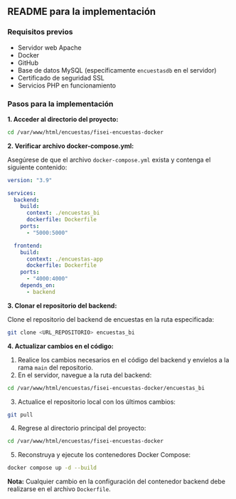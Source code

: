 ## README para la implementación
### Requisitos previos

* Servidor web Apache
* Docker
* GitHub
* Base de datos MySQL (específicamente `encuestasdb` en el servidor)
* Certificado de seguridad SSL
* Servicios PHP en funcionamiento

### Pasos para la implementación

**1. Acceder al directorio del proyecto:**

```bash
cd /var/www/html/encuestas/fisei-encuestas-docker
```

**2. Verificar archivo docker-compose.yml:**

Asegúrese de que el archivo `docker-compose.yml` exista y contenga el siguiente contenido:

```yaml
version: "3.9"

services:
  backend:
    build:
      context: ./encuestas_bi
      dockerfile: Dockerfile
    ports:
      - "5000:5000"

  frontend:
    build:
      context: ./encuestas-app
      dockerfile: Dockerfile
    ports:
      - "4000:4000"
    depends_on:
      - backend
```

**3. Clonar el repositorio del backend:**

Clone el repositorio del backend de encuestas en la ruta especificada:

```bash
git clone <URL_REPOSITORIO> encuestas_bi
```

**4. Actualizar cambios en el código:**

1. Realice los cambios necesarios en el código del backend y envíelos a la rama `main` del repositorio.
2. En el servidor, navegue a la ruta del backend:

```bash
cd /var/www/html/encuestas/fisei-encuestas-docker/encuestas_bi
```

3. Actualice el repositorio local con los últimos cambios:

```bash
git pull
```

4. Regrese al directorio principal del proyecto:

```bash
cd /var/www/html/encuestas/fisei-encuestas-docker
```

5. Reconstruya y ejecute los contenedores Docker Compose:

```bash
docker compose up -d --build
```

**Nota:** Cualquier cambio en la configuración del contenedor backend debe realizarse en el archivo `Dockerfile`.
